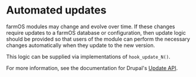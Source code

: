 # Automated updates

farmOS modules may change and evolve over time. If these changes require
updates to a farmOS database or configuration, then update logic should be
provided so that users of the module can perform the necessary changes
automatically when they update to the new version.

This logic can be supplied via implementations of `hook_update_N()`.

For more information, see the documentation for Drupal's
[Update API](https://www.drupal.org/docs/drupal-apis/update-api/).
